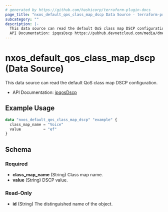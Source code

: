 ```yaml
---
# generated by https://github.com/hashicorp/terraform-plugin-docs
page_title: "nxos_default_qos_class_map_dscp Data Source - terraform-provider-nxos"
subcategory: ""
description: |-
  This data source can read the default QoS class map DSCP configuration.
  API Documentation: ipqosDscp https://pubhub.devnetcloud.com/media/dme-docs-10-2-2/docs/Qos/ipqos:Dscp/
---
```


# nxos_default_qos_class_map_dscp (Data Source)

This data source can read the default QoS class map DSCP configuration.

- API Documentation: [ipqosDscp](https://pubhub.devnetcloud.com/media/dme-docs-10-2-2/docs/Qos/ipqos:Dscp/)

## Example Usage

```terraform
data "nxos_default_qos_class_map_dscp" "example" {
  class_map_name = "Voice"
  value          = "ef"
}
```

<!-- schema generated by tfplugindocs -->
## Schema

### Required

- **class_map_name** (String) Class map name.
- **value** (String) DSCP value.

### Read-Only

- **id** (String) The distinguished name of the object.


